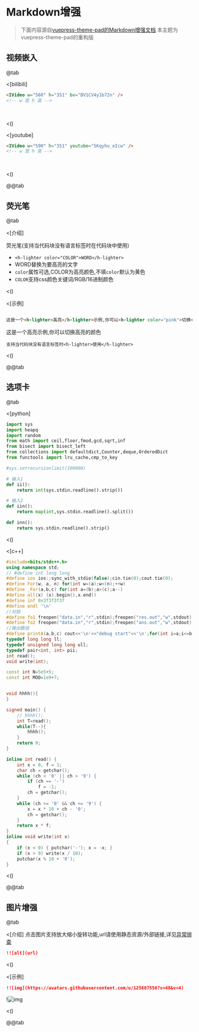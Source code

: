 # Markdown增强
> 下面内容源自[vuepress-theme-pad的Markdown增强文档](https://open17.github.io/vuepress-theme-qbook/cn/markdown.html)
> 本主题为vuepress-theme-pad的重构版

## 视频嵌入

@tab

<[bilibili]

```html
<IVideo w="560" h="351" bv="BV1CV4y1b72n" />
<!-- w 宽 h 高 -->
```
<br/>
<IVideo w="560" h="351" bv="BV1CV4y1b72n" />



<()

<[youtube]

```html
<IVideo w="590" h="351" youtube="5Kqyhu_eIcw" />
<!-- w 宽 h 高 -->
```

<br/>


<()

@@tab




## 荧光笔
@tab

<[介绍]

荧光笔(支持当代码块没有语言标签时在代码块中使用)
- `<h-lighter color="COLOR">WORD</h-lighter>`
- WORD替换为要高亮的文字
- `color`属性可选,COLOR为高亮颜色,不填`color`默认为黄色
- `COLOR`支持css颜色关键词/RGB/16进制颜色

<()

<[示例]

```md

这是一个<h-lighter>高亮</h-lighter>示例,你可以<h-lighter color="pink">切换</h-lighter><h-lighter color="rgb(33, 168, 252,0.6)">高亮</h-lighter>的<h-lighter color="#dafbe1">颜色</h-lighter>

```

这是一个<h-lighter>高亮</h-lighter>示例,你可以<h-lighter color="pink">切换</h-lighter><h-lighter color="rgb(33, 168, 252,0.6)">高亮</h-lighter>的<h-lighter color="#dafbe1">颜色</h-lighter>

```
支持当代码块没有语言标签时<h-lighter>使用</h-lighter>
```

<()


@@tab




## 选项卡
@tab



<[python]

```py
import sys
import heapq
import random
from math import ceil,floor,fmod,gcd,sqrt,inf
from bisect import bisect_left
from collections import defaultdict,Counter,deque,OrderedDict
from functools import lru_cache,cmp_to_key

#sys.setrecursionlimit(100000)

# 输入1
def ii():
    return int(sys.stdin.readline().strip())

# 输入2
def iin():
    return map(int,sys.stdin.readline().split())

def inn():
    return sys.stdin.readline().strip()
```


<()

<[c++]


```cpp
#include<bits/stdc++.h>
using namespace std;
// #define int long long
#define ios ios::sync_with_stdio(false);cin.tie(0);cout.tie(0);
#define For(w, a, n) for(int w=(a);w<(n);++w)
#define _For(a,b,c) for(int a=(b);a>(c);a--)
#define all(x) (x).begin(),x.end()
#define inf 0x3f3f3f3f
#define endl '\n'
//对拍
#define fo1 freopen("data.in","r",stdin);freopen("res.out","w",stdout);
#define fo2 freopen("data.in","r",stdin);freopen("ans.out","w",stdout);
//输出数组
#define printA(a,b,c) cout<<'\n'<<"debug start"<<'\n';for(int i=a;i<=b;i++){cout<<c[i]<<' ';}cout<<'\n'<<"debug over"<<'\n'<<'\n';
typedef long long ll;
typedef unsigned long long ull;
typedef pair<int, int> pii;
int read();
void write(int);

const int N=5e5+5;
const int MOD=1e9+7;


void hhhh(){
}

signed main() {
    // hhhh();
    int T=read();
    while(T--){
        hhhh();
    }
    return 0;
}

inline int read() {
    int x = 0, f = 1;
    char ch = getchar();
    while (ch < '0' || ch > '9') {
        if (ch == '-')
            f = -1;
        ch = getchar();
    }
    while (ch >= '0' && ch <= '9') {
        x = x * 10 + ch - '0';
        ch = getchar();
    }
    return x * f;
}
inline void write(int x)
{
    if (x < 0) { putchar('-'); x = -x; }
    if (x > 9) write(x / 10);
    putchar(x % 10 + '0');
}
```

<()

@@tab

## 图片增强

@tab

<[介绍]
点击图片支持放大缩小旋转功能,url请使用静态资源/外部链接,详见[异常排查](./guide.html#相对路径图片无法显示)
```md
!![alt](url)
```
<()

<[示例]

```md
!![img](https://avatars.githubusercontent.com/u/125687556?s=48&v=4)
```
!![img](https://avatars.githubusercontent.com/u/125687556?s=48&v=4)

<()


@@tab